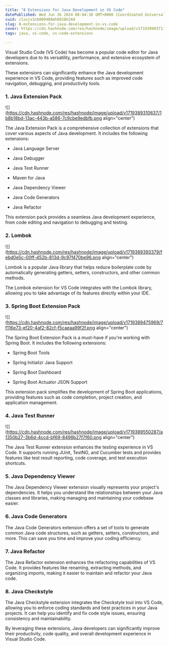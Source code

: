 ```yaml
---
title: "8 Extensions for Java Development in VS Code"
datePublished: Wed Jun 26 2024 08:04:38 GMT+0000 (Coordinated Universal Time)
cuid: clxvjv3sb000408mh6028h24d
slug: 8-extensions-for-java-development-in-vs-code
cover: https://cdn.hashnode.com/res/hashnode/image/upload/v1719389037135/fa0c2fe8-5689-41af-95f9-729399c59eac.png
tags: java, vs-code, vs-code-extensions

---
```


Visual Studio Code (VS Code) has become a popular code editor for Java developers due to its versatility, performance, and extensive ecosystem of extensions.

These extensions can significantly enhance the Java development experience in VS Code, providing features such as improved code navigation, debugging, and productivity tools.

### 1\. Java Extension Pack

![](https://cdn.hashnode.com/res/hashnode/image/upload/v1719389310637/1b8b18bd-13ac-443b-a586-7c9cbe9edbfb.png align="center")

The Java Extension Pack is a comprehensive collection of extensions that cover various aspects of Java development. It includes the following extensions:

* Java Language Server
    
* Java Debugger
    
* Java Test Runner
    
* Maven for Java
    
* Java Dependency Viewer
    
* Java Code Generators
    
* Java Refactor
    

This extension pack provides a seamless Java development experience, from code editing and navigation to debugging and testing.

### 2\. Lombok

![](https://cdn.hashnode.com/res/hashnode/image/upload/v1719389393379/febd0e5c-00ff-452b-813d-9c97f470be96.png align="center")

Lombok is a popular Java library that helps reduce boilerplate code by automatically generating getters, setters, constructors, and other common methods.

The Lombok extension for VS Code integrates with the Lombok library, allowing you to take advantage of its features directly within your IDE.

### 3\. Spring Boot Extension Pack

![](https://cdn.hashnode.com/res/hashnode/image/upload/v1719389475969/7f116e73-ef20-4af2-82cf-f5caeaa99f2f.png align="center")

The Spring Boot Extension Pack is a must-have if you're working with Spring Boot. It includes the following extensions:

* Spring Boot Tools
    
* Spring Initializr Java Support
    
* Spring Boot Dashboard
    
* Spring Boot Actuator JSON Support
    

This extension pack simplifies the development of Spring Boot applications, providing features such as code completion, project creation, and application management.

### 4\. Java Test Runner

![](https://cdn.hashnode.com/res/hashnode/image/upload/v1719389550287/a1350b27-3b6d-4ccd-bf69-8498b27f7f60.png align="center")

The Java Test Runner extension enhances the testing experience in VS Code. It supports running JUnit, TestNG, and Cucumber tests and provides features like test result reporting, code coverage, and test execution shortcuts.

### 5\. Java Dependency Viewer

The Java Dependency Viewer extension visually represents your project's dependencies. It helps you understand the relationships between your Java classes and libraries, making managing and maintaining your codebase easier.

### 6\. Java Code Generators

The Java Code Generators extension offers a set of tools to generate common Java code structures, such as getters, setters, constructors, and more. This can save you time and improve your coding efficiency.

### 7\. Java Refactor

The Java Refactor extension enhances the refactoring capabilities of VS Code. It provides features like renaming, extracting methods, and organizing imports, making it easier to maintain and refactor your Java code.

### 8\. Java Checkstyle

The Java Checkstyle extension integrates the Checkstyle tool into VS Code, allowing you to enforce coding standards and best practices in your Java projects. It can help you identify and fix code style issues, ensuring consistency and maintainability.

By leveraging these extensions, Java developers can significantly improve their productivity, code quality, and overall development experience in Visual Studio Code.